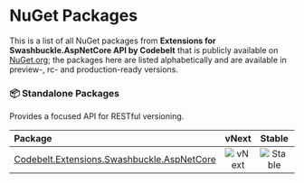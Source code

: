# NuGet Packages

This is a list of all NuGet packages from **Extensions for Swashbuckle.AspNetCore API by Codebelt** that is publicly available on [NuGet.org](https://www.nuget.org/packages?q=Codebelt.Extensions); the packages here are listed alphabetically and are available in preview-, rc- and production-ready versions.

### 📦 Standalone Packages

Provides a focused API for RESTful versioning.

|Package|vNext|Stable|Downloads|
|:--|:-:|:-:|:-:|
| [Codebelt.Extensions.Swashbuckle.AspNetCore](https://www.nuget.org/packages/Codebelt.Extensions.Swashbuckle.AspNetCore/) | ![vNext](https://img.shields.io/nuget/vpre/Codebelt.Extensions.Swashbuckle.AspNetCore?logo=nuget) | ![Stable](https://img.shields.io/nuget/v/Codebelt.Extensions.Swashbuckle.AspNetCore?logo=nuget) | ![Downloads](https://img.shields.io/nuget/dt/Codebelt.Extensions.Swashbuckle.AspNetCore?color=blueviolet&logo=nuget) |
